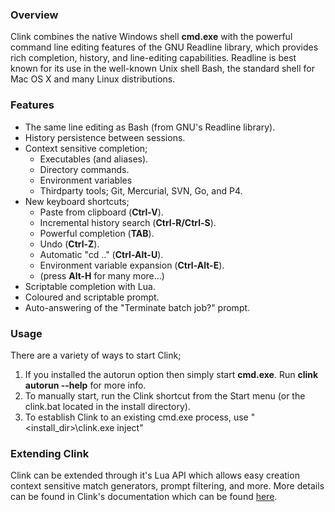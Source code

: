 ### Overview

Clink combines the native Windows shell **cmd.exe** with the powerful command line editing features of the GNU Readline library, which provides rich completion, history, and line-editing capabilities. Readline is best known for its use in the well-known Unix shell Bash, the standard shell for Mac OS X and many Linux distributions.

### Features

- The same line editing as Bash (from GNU's Readline library).
- History persistence between sessions.
- Context sensitive completion;
    - Executables (and aliases).
    - Directory commands.
    - Environment variables
    - Thirdparty tools; Git, Mercurial, SVN, Go, and P4.
- New keyboard shortcuts;
    - Paste from clipboard (**Ctrl-V**).
    - Incremental history search (**Ctrl-R/Ctrl-S**).
    - Powerful completion (**TAB**).
    - Undo (**Ctrl-Z**).
    - Automatic "cd .." (**Ctrl-Alt-U**).
    - Environment variable expansion (**Ctrl-Alt-E**).
    - (press **Alt-H** for many more...)
- Scriptable completion with Lua.
- Coloured and scriptable prompt.
- Auto-answering of the "Terminate batch job?" prompt.

### Usage

There are a variety of ways to start Clink;

1. If you installed the autorun option then simply start **cmd.exe**. Run **clink autorun --help** for more info.
2. To manually start, run the Clink shortcut from the Start menu (or the clink.bat located in the install directory).
3. To establish Clink to an existing cmd.exe process, use "&lt;install_dir&gt;\clink.exe inject"

### Extending Clink

Clink can be extended through it's Lua API which allows easy creation context sensitive match generators, prompt filtering, and more. More details can be found in Clink's documentation which can be found [here](https://github.com/mridgers/clink/blob/master/docs/clink.md).

<!-- vim: ft=markdown
-->
